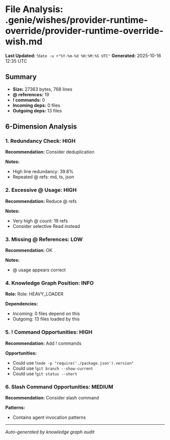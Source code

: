 # File Analysis: .genie/wishes/provider-runtime-override/provider-runtime-override-wish.md
**Last Updated:** !`date -u +"%Y-%m-%d %H:%M:%S UTC"`
**Generated:** 2025-10-16 12:35 UTC

## Summary

- **Size:** 27363 bytes, 768 lines
- **@ references:** 19
- **! commands:** 0
- **Incoming deps:** 0 files
- **Outgoing deps:** 13 files

## 6-Dimension Analysis

### 1. Redundancy Check: HIGH

**Recommendation:** Consider deduplication

**Notes:**
- High line redundancy: 39.8%
- Repeated @ refs: md, ts, json

### 2. Excessive @ Usage: HIGH

**Recommendation:** Reduce @ refs

**Notes:**
- Very high @ count: 19 refs
- Consider selective Read instead

### 3. Missing @ References: LOW

**Recommendation:** OK

**Notes:**
- @ usage appears correct

### 4. Knowledge Graph Position: INFO

**Role:** Role: HEAVY_LOADER

**Dependencies:**
- Incoming: 0 files depend on this
- Outgoing: 13 files loaded by this

### 5. ! Command Opportunities: HIGH

**Recommendation:** Add ! commands

**Opportunities:**
- Could use !`node -p "require('./package.json').version"`
- Could use !`git branch --show-current`
- Could use !`git status --short`

### 6. Slash Command Opportunities: MEDIUM

**Recommendation:** Consider slash command

**Patterns:**
- Contains agent invocation patterns

---

*Auto-generated by knowledge graph audit*
